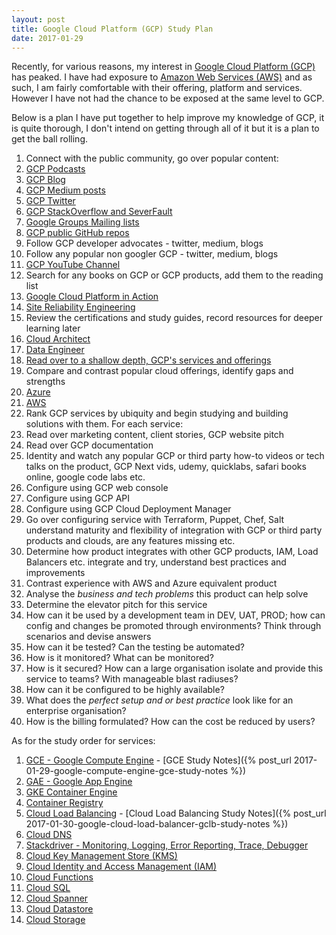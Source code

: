 ```yaml
---
layout: post
title: Google Cloud Platform (GCP) Study Plan
date: 2017-01-29
---
```


Recently, for various reasons, my interest in [Google Cloud Platform
(GCP)](https://cloud.google.com/) has peaked.  I have had exposure to [Amazon
Web Services (AWS)](https://aws.amazon.com/) and as such, I am fairly comfortable
with their offering, platform and services. However I have not had the chance
to be exposed at the same level to GCP.

<!--more-->

Below is a plan I have put together to help improve my knowledge of GCP, it is
quite thorough, I don't intend on getting through all of it but it is a plan to
get the ball rolling.

1. Connect with the public community, go over popular content:
  1. [GCP Podcasts](https://www.gcppodcast.com/)
  1. [GCP Blog](https://cloudplatform.googleblog.com/)
  1. [GCP Medium posts](https://medium.com/google-cloud)
  1. [GCP Twitter](https://twitter.com/googlecloud)
  1. [GCP StackOverflow and SeverFault](https://support.google.com/cloud/answer/3466163?hl=en)
  1. [Google Groups Mailing lists](https://support.google.com/cloud/answer/3466163?hl=en)
  1. [GCP public GitHub repos](https://support.google.com/cloud/answer/3466163?hl=en)
  1. Follow GCP developer advocates - twitter, medium, blogs
  1. Follow any popular non googler GCP - twitter, medium, blogs
  1. [GCP YouTube Channel](https://www.youtube.com/user/googlecloudplatform/)
1. Search for any books on GCP or GCP products, add them to the reading list
  1. [Google Cloud Platform in Action](http://amzn.to/2jiqmzS)
  1. [Site Reliability Engineering](http://amzn.to/2kfFDjZ)
1. Review the certifications and study guides, record resources for deeper learning later
  1. [Cloud Architect](https://cloud.google.com/certification/cloud-architect)
  1. [Data Engineer](https://cloud.google.com/certification/data-engineer)
1. [Read over to a shallow depth, GCP's services and offerings](https://cloud.google.com/products)
1. Compare and contrast popular cloud offerings, identify gaps and strengths
  1. [Azure](https://azure.microsoft.com/en-us/services/)
  1. [AWS](https://aws.amazon.com/products/)
1. Rank GCP services by ubiquity and begin studying and building solutions with
   them. For each service:
  1. Read over marketing content, client stories, GCP website pitch
  1. Read over GCP documentation
  1. Identity and watch any popular GCP or third party how-to videos or tech
     talks on the product, GCP Next vids, udemy, quicklabs, safari books
     online, google code labs etc.
  1. Configure using GCP web console
  1. Configure using GCP API
  1. Configure using GCP Cloud Deployment Manager
  1. Go over configuring service with Terraform, Puppet, Chef, Salt
     understand maturity and flexibility of integration with GCP or third
     party products and clouds, are any features missing etc.
  1. Determine how product integrates with other GCP products, IAM, Load
     Balancers etc. integrate and try, understand best practices and
     improvements
  1. Contrast experience with AWS and Azure equivalent product
  1. Analyse the *business and tech problems* this product can help solve
  1. Determine the elevator pitch for this service
  1. How can it be used by a development team in DEV, UAT, PROD; how can
     config and changes be promoted through environments? Think through
     scenarios and devise answers
  1. How can it be tested? Can the testing be automated?
  1. How is it monitored? What can be monitored?
  1. How is it secured? How can a large organisation isolate and provide this
     service to teams? With manageable blast radiuses?
  1. How can it be configured to be highly available?
  1. What does the *perfect setup and or best practice* look like for an
     enterprise organisation?
  1. How is the billing formulated? How can the cost be reduced by users?

As for the study order for services:

1. [GCE - Google Compute Engine](https://cloud.google.com/compute/) - [GCE
   Study Notes]({% post_url 2017-01-29-google-compute-engine-gce-study-notes
   %})
1. [GAE - Google App Engine](https://cloud.google.com/appengine)
1. [GKE Container Engine](https://cloud.google.com/container-engine/)
1. [Container Registry](https://cloud.google.com/container-registry/)
1. [Cloud Load Balancing](https://cloud.google.com/load-balancing/) - [Cloud
   Load Balancing Study Notes]({% post_url
   2017-01-30-google-cloud-load-balancer-gclb-study-notes %})
1. [Cloud DNS](https://cloud.google.com/dns)
1. [Stackdriver - Monitoring, Logging, Error Reporting, Trace,
   Debugger](https://cloud.google.com/stackdriver/)
1. [Cloud Key Management Store (KMS)](https://cloud.google.com/kms/)
1. [Cloud Identity and Access Management (IAM)](https://cloud.google.com/iam/)
1. [Cloud Functions](https://cloud.google.com/functions/)
1. [Cloud SQL](https://cloud.google.com/sql)
1. [Cloud Spanner](https://cloud.google.com/spanner/)
1. [Cloud Datastore](https://cloud.google.com/datastore/)
1. [Cloud Storage](https://cloud.google.com/storage/)
